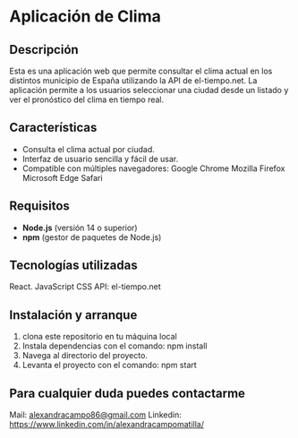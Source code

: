 # Aplicación de Clima

## Descripción

Esta es una aplicación web que permite consultar el clima actual en los distintos municipio de España utilizando la API de el-tiempo.net.
La aplicación permite a los usuarios seleccionar una ciudad desde un listado y ver el pronóstico del clima en tiempo real.

## Características

- Consulta el clima actual por ciudad.
- Interfaz de usuario sencilla y fácil de usar.
- Compatible con múltiples navegadores:
  Google Chrome
  Mozilla Firefox
  Microsoft Edge
  Safari

## Requisitos

- **Node.js** (versión 14 o superior)
- **npm** (gestor de paquetes de Node.js)

## Tecnologías utilizadas

React.
JavaScript
CSS
API: el-tiempo.net

## Instalación y arranque

1. clona este repositorio en tu máquina local
2. Instala dependencias con el comando: npm install
3. Navega al directorio del proyecto.
4. Levanta el proyecto con el comando: npm start

## Para cualquier duda puedes contactarme

Mail: alexandracampo86@gmail.com
Linkedin: https://www.linkedin.com/in/alexandracampomatilla/
